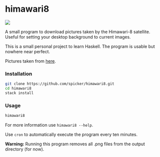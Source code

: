 # himawari8

![](https://i.imgur.com/xYdadCV.jpg)

A small program to download pictures taken by the Himawari-8 satellite.
Useful for setting your desktop background to current images.

This is a small personal project to learn Haskell. The program is usable but nowhere near perfect.

Pictures taken from [here](http://himawari8.nict.go.jp/).

### Installation

```bash
git clone https://github.com/spicker/himawari8.git
cd himawari8
stack install 
```

### Usage

```bash
himawari8
``` 

For more information use `himawari8 --help`.

Use `cron` to automatically execute the program every ten minutes.

**Warning:** Running this program removes all .png files from the output directory (for now).
